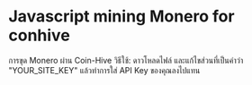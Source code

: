 # Javascript mining Monero for conhive
การขุด Monero ผ่าน Coin-Hive
วิธีใช้: ดาวโหลดไฟล์ และแก้ไขส่วนที่เป็นคำว่า "YOUR_SITE_KEY" แล้วทำการใส่ API Key ของคุณลงไปแทน

